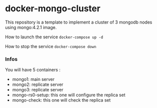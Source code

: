 # docker-mongo-cluster

This repository is a template to implement a cluster of 3 mongodb nodes using mongo:4.2.1 image.

How to launch the service
```docker-compose up -d```

How to stop the service
```docker-compose down```

### Infos

You will have 5 containers :
- mongo1: main server
- mongo2: replicate server
- mongo3: replicate server 
- mongo-rs0-setup: this one will configure the replica set 
- mongo-check: this one will check the replica set 